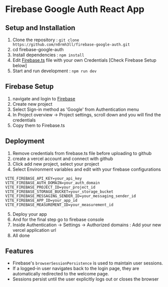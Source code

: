 # Firebase Google Auth React App

## Setup and Installation

1. Clone the repository : ```git clone https://github.com/n0rmh3ll/firebase-google-auth.git```
2. cd firebase-google-auth
3. Install dependencies : ```npm install```
4. Edit [Firebase.ts](https://github.com/n0rmh3ll/Firebase-Google-Auth/blob/main/src/firebase.ts) file with your own Credentials [Check Firebase Setup below]
5. Start and run development : ```npm run dev```

## Firebase Setup
1. navigate and login to [Firebase](https://console.firebase.google.com/)
2. Create new project
3. Select Sign-in method as 'Google' from Authentication menu
4. In Project overview -> Project settings, scroll down and you will find the credentials
5. Copy them to Firebase.ts

## Deployment
1. Remove credentials from firebase.ts file before uploading to github
2. create a vercel account and connect with github
3. Click add new project, select your project
4. Select Environment variables and edit with your firebase configurations
```
VITE_FIREBASE_API_KEY=your_api_key
VITE_FIREBASE_AUTH_DOMAIN=your_auth_domain
VITE_FIREBASE_PROJECT_ID=your_project_id
VITE_FIREBASE_STORAGE_BUCKET=your_storage_bucket
VITE_FIREBASE_MESSAGING_SENDER_ID=your_messaging_sender_id
VITE_FIREBASE_APP_ID=your_app_id
VITE_FIREBASE_MEASUREMENT_ID=your_measurement_id
```
5. Deploy your app
6. And for the final step go to firebase console
7. Inside Authentication -> Settings -> Authorized domains : Add your new vercel application url
8. All done
     

## Features

- Firebase's `browserSessionPersistence` is used to maintain user sessions.
- If a logged-in user navigates back to the login page, they are automatically redirected to the welcome page.
- Sessions persist until the user explicitly logs out or closes the browser







